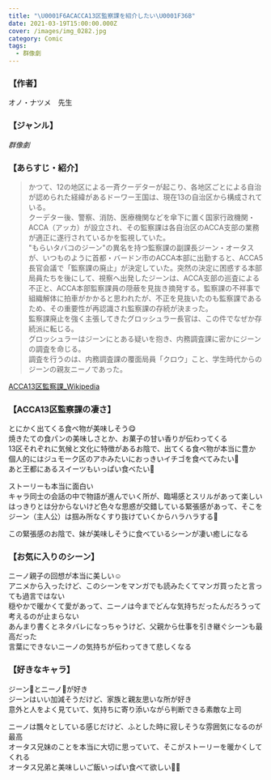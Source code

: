 ```yaml
---
title: "\U0001F6ACACCA13区監察課を紹介したい\U0001F36B"
date: 2021-03-19T15:00:00.000Z
cover: /images/img_0282.jpg
category: Comic
tags:
  - 群像劇
---
```

### 【作者】
オノ・ナツメ　先生

### 【ジャンル】
*群像劇*

### 【あらすじ・紹介】
> かつて、12の地区による一斉クーデターが起こり、各地区ごとによる自治が認められた経緯があるドーワー王国は、現在13の自治区から構成されている。  
> クーデター後、警察、消防、医療機関などを傘下に置く国家行政機関・ACCA（アッカ）が設立され、その監察課は各自治区のACCA支部の業務が適正に遂行されているかを監視していた。  
> "もらいタバコのジーン"の異名を持つ監察課の副課長ジーン・オータスが、いつものように首都・バードン市のACCA本部に出勤すると、ACCA5長官会議で「監察課の廃止」が決定していた。突然の決定に困惑する本部局員たちを後にして、視察へ出発したジーンは、ACCA支部の巡査による不正と、ACCA本部監察課員の隠蔽を見抜き摘発する。監察課の不祥事で組織解体に拍車がかかると思われたが、不正を見抜いたのも監察課であるため、その重要性が再認識され監察課の存続が決まった。  
> 監察課廃止を強く主張してきたグロッシュラー長官は、この件でなぜか存続派に転じる。  
グロッシュラーはジーンにとある疑いを抱き、内務調査課に密かにジーンの調査を命じる。  
> 調査を行うのは、内務調査課の覆面局員「クロウ」こと、学生時代からのジーンの親友ニーノであった。

[ACCA13区監察課_Wikipedia](https://ja.wikipedia.org/wiki/ACCA13区監察課)

### 【ACCA13区監察課の凄さ】
とにかく出てくる食べ物が美味しそう😋  
焼きたての食パンの美味しさとか、お菓子の甘い香りが伝わってくる  
13区それぞれに気候と文化に特徴があるお陰で、出てくる食べ物が本当に豊か  
個人的にはジュモーク区のアホみたいにおっきいイチゴを食べてみたい🍓  
あと王都にあるスイーツもいっぱい食べたい🥰

ストーリーも本当に面白い  
キャラ同士の会話の中で物語が進んでいく所が、臨場感とスリルがあって楽しい  
はっきりとは分からないけど色々な思惑が交錯している緊張感があって、そこをジーン（主人公）は掴み所なくすり抜けていくからハラハラする👀

この緊張感のお陰で、妹が美味しそうに食べているシーンが凄い癒しになる

### 【お気に入りのシーン】
ニーノ親子の回想が本当に美しい☺️  
アニメから入ったけど、このシーンをマンガでも読みたくてマンガ買ったと言っても過言ではない  
穏やかで暖かくて愛があって、ニーノは今までどんな気持ちだったんだろうって考えるのが止まらない  
あんまり書くとネタバレになっちゃうけど、父親から仕事を引き継ぐシーンも最高だった  
言葉にできないニーノの気持ちが伝わってきて悲しくなる

### 【好きなキャラ】
ジーン🚬とニーノ🍫が好き  
ジーンはいい加減そうだけど、家族と親友思いな所が好き  
意外と人をよく見ていて、気持ちに寄り添いながら判断できる素敵な上司

ニーノは飄々としている感じだけど、ふとした時に寂しそうな雰囲気になるのが最高  
オータス兄妹のことを本当に大切に思っていて、そこがストーリーを暖かくしてくれる  
オータス兄弟と美味しいご飯いっぱい食べて欲しい🙏🏻
